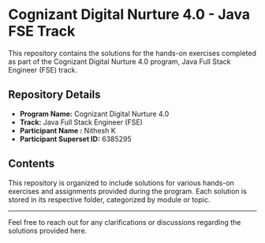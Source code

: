 # Cognizant Digital Nurture 4.0 - Java FSE Track

This repository contains the solutions for the hands-on exercises completed as part of the Cognizant Digital Nurture 4.0 program, Java Full Stack Engineer (FSE) track.

## Repository Details

- **Program Name:** Cognizant Digital Nurture 4.0
- **Track:** Java Full Stack Engineer (FSE)
- **Participant Name :** Nithesh K
- **Participant Superset ID:** 6385295

## Contents

This repository is organized to include solutions for various hands-on exercises and assignments provided during the program. Each solution is stored in its respective folder, categorized by module or topic.

---
Feel free to reach out for any clarifications or discussions regarding the solutions provided here.
